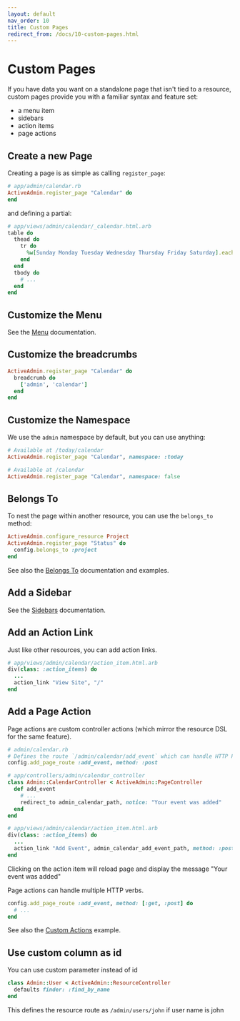 ```yaml
---
layout: default
nav_order: 10
title: Custom Pages
redirect_from: /docs/10-custom-pages.html
---
```


# Custom Pages

If you have data you want on a standalone page that isn't tied to a resource,
custom pages provide you with a familiar syntax and feature set:

* a menu item
* sidebars
* action items
* page actions

## Create a new Page

Creating a page is as simple as calling `register_page`:

```ruby
# app/admin/calendar.rb
ActiveAdmin.register_page "Calendar" do
end
```

and defining a partial:

```ruby
# app/views/admin/calendar/_calendar.html.arb
table do
  thead do
    tr do
      %w[Sunday Monday Tuesday Wednesday Thursday Friday Saturday].each &method(:th)
    end
  end
  tbody do
    # ...
  end
end
```

## Customize the Menu

See the [Menu](2-resource-customization.md#customize-the-menu) documentation.

## Customize the breadcrumbs

```ruby
ActiveAdmin.register_page "Calendar" do
  breadcrumb do
    ['admin', 'calendar']
  end
end
```

## Customize the Namespace

We use the `admin` namespace by default, but you can use anything:

```ruby
# Available at /today/calendar
ActiveAdmin.register_page "Calendar", namespace: :today

# Available at /calendar
ActiveAdmin.register_page "Calendar", namespace: false
```

## Belongs To

To nest the page within another resource, you can use the `belongs_to` method:

```ruby
ActiveAdmin.configure_resource Project
ActiveAdmin.register_page "Status" do
  config.belongs_to :project
end
```

See also the [Belongs To](2-resource-customization.md#belongs-to) documentation
and examples.

## Add a Sidebar

See the [Sidebars](7-sidebars.md) documentation.

## Add an Action Link

Just like other resources, you can add action links.

```ruby
# app/views/admin/calendar/action_item.html.arb
div(class: :action_items) do
  ...
  action_link "View Site", "/"
end
```

## Add a Page Action

Page actions are custom controller actions (which mirror the resource DSL for
the same feature).

```ruby
# admin/calendar.rb
# Defines the route `/admin/calendar/add_event` which can handle HTTP POST requests.
config.add_page_route :add_event, method: :post

# app/controllers/admin/calendar_controller
class Admin::CalendarController < ActiveAdmin::PageController
  def add_event
    # ...
    redirect_to admin_calendar_path, notice: "Your event was added"
  end
end

# app/views/admin/calendar/action_item.html.arb
div(class: :action_items) do
  ...
  action_link "Add Event", admin_calendar_add_event_path, method: :post
end
```

Clicking on the action item will reload page and display the message "Your event
was added"

Page actions can handle multiple HTTP verbs.

```ruby
config.add_page_route :add_event, method: [:get, :post] do
  # ...
end
```

See also the [Custom Actions](8-custom-actions.md#http-verbs) example.

## Use custom column as id

You can use custom parameter instead of id

```ruby
class Admin::User < ActiveAdmin::ResourceController
  defaults finder: :find_by_name
end
```

This defines the resource route as `/admin/users/john` if user name is john
